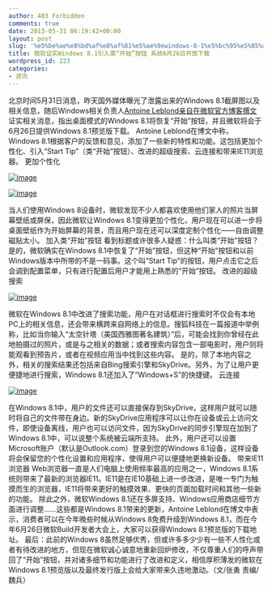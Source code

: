 ```yaml
---
author: 403 Forbidden
comments: true
date: 2013-05-31 06:19:42+00:00
layout: post
slug: '%e5%be%ae%e8%bd%af%e8%af%81%e5%ae%9ewindows-8-1%e5%bc%95%e5%85%a5%e7%b1%bb%e5%bc%80%e5%a7%8b%e6%8c%89%e9%92%ae-%e7%b3%bb%e7%bb%9f6%e6%9c%8826%e6%97%a5%e5%bc%80%e6%94%be%e4%b8%8b'
title: 微软证实Windows 8.1引入类“开始”按钮 系统6月26日开放下载
wordpress_id: 223
categories:
- 资讯
---
```

北京时间5月31日消息，昨天国外媒体曝光了泄露出来的Windows 8.1截屏图以及相关信息，随后Windows相关负责人[Antoine Leblond亲自在微软官方博客撰文](http://blogs.windows.com/windows/b/bloggingwindows/archive/2013/05/30/continuing-the-windows-8-vision-with-windows-8-1.aspx)证实相关消息，指出桌面模式的Windows 8.1将恢复“开始”按钮，并且微软将会于6月26日提供Windows 8.1预览版下载。
Antoine Leblond在博文中称，Windows 8.1根据客户的反馈和意见，添加了一些新的特性和功能。这包括更加个性化、引入“Start Tip”（类“开始”按钮）、改进的超级搜索、云连接和带来IE11浏览器。
更加个性化

[![image](http://bcs.duapp.com/sxbdotpw/51a824a248cf2.jpg)](http://bcs.duapp.com/sxbdotpw/51a824a248cf2.jpg)



[![image](http://bcs.duapp.com/sxbdotpw/51a824ae279aa.jpg)](http://bcs.duapp.com/sxbdotpw/51a824ae279aa.jpg)



当人们使用Windows 8设备时，微软发现不少人都喜欢使用他们家人的照片当屏幕壁纸或屏保，因此微软让Windows 8.1变得更加个性化，用户现在可以进一步将桌面壁纸作为开始屏幕的背景，而且用户现在还可以深度定制个性化——自由调整磁贴太小。
加入类“开始”按钮
看到标题或许很多人疑惑：什么叫类“开始”按钮？是的，微软确实在Windows 8.1中恢复了“开始”按钮，但这种“开始”按钮和以前Windows版本中所带的不是一码事。这个叫“Start Tip”的按钮，用户点击它之后会调到配置菜单，只有进行配置后用户才能用上熟悉的“开始”按钮。
改进的超级搜索

[![image](http://bcs.duapp.com/sxbdotpw/51a824f48218f.jpg)](http://bcs.duapp.com/sxbdotpw/51a824f48218f.jpg)



微软在Windows 8.1中改进了搜索功能，用户在对话框进行搜索时不仅会有本地PC上的相关信息，还会带来横跨来自网络上的信息。搜狐科技在一篇报道中举例称，比如当你输入“太空针塔（美国西雅图著名建筑）”后，可能会找到你曾经在此地拍摄过的照片，或是与之相关的数据；或者搜索内容包含一部电影时，用户则将能观看到预告片，或者在视频应用当中找到这些内容。
是的，除了本地内容之外，相关的搜索结果还包括来自Bing搜索引擎和SkyDrive。另外，为了让用户更便捷地进行搜索，Windows 8.1还加入了“Windows+S”的快捷键。
云连接

[![image](http://bcs.duapp.com/sxbdotpw/51a825179ac4e.jpg)](http://bcs.duapp.com/sxbdotpw/51a825179ac4e.jpg)



在Windows 8.1中，用户的文件还可以直接保存到SkyDrive，这样用户就可以随时将自己的文件带在身边。新的SkyDrive应用程序可以让你在设备或云上访问文件，即使设备离线，用户也可以访问文件，因为SkyDrive的同步引擎现在加到了Windows 8.1中，可以说整个系统被云端所支持。
此外，用户还可以设置Microsoft账户（默认是Outlook.com）登录到您的Windows 8.1设备，这样设备将会保留您的个性化设置和应用程序，使得用户可以便捷地更换新设备。
带来IE11浏览器
Web浏览器一直是人们电脑上使用频率最高的应用之一，Windows 8.1系统则带来了最新的浏览器IE11。IE11是在IE10基础上进一步改进，是唯一专门为触摸而生的浏览器，IE11将带来更好的触摸效果、更快的页面加载时间和其他一些新的功能。
除此之外，微软Windows 8.1还在多屏支持、Windows应用商店细节方面进行调整……这些都是Windows 8.1带来的更新，Antoine Leblond在博文中表示，消费者可以在今年晚些时候从Windows 8免费升级到Windows 8.1，而在今年6月26日微软Build开发者大会上，大家可以获得Windows 8.1预览版的下载地址。
最后：此前的Windows 8虽然足够优秀，但或许多多少少有一些不人性化或者有待改进的地方，但现在微软诚心诚意地重新回炉修改，不仅尊重人们的呼声带回了“开始”按钮，并对诸多细节和功能进行了改进和定义，相信厚积薄发的微软在Windows 8.1预览版以及最终发行版上会给大家带来久违地激动。（文/张勇 责编/魏兵）
